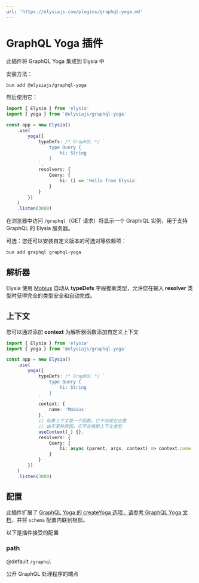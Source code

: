 ```yaml
---
url: 'https://elysiajs.com/plugins/graphql-yoga.md'
---
```


# GraphQL Yoga 插件

此插件将 GraphQL Yoga 集成到 Elysia 中

安装方法：

```bash
bun add @elysiajs/graphql-yoga
```

然后使用它：

```typescript
import { Elysia } from 'elysia'
import { yoga } from '@elysiajs/graphql-yoga'

const app = new Elysia()
	.use(
		yoga({
			typeDefs: /* GraphQL */ `
				type Query {
					hi: String
				}
			`,
			resolvers: {
				Query: {
					hi: () => 'Hello from Elysia'
				}
			}
		})
	)
	.listen(3000)
```

在浏览器中访问 `/graphql`（GET 请求）将显示一个 GraphiQL 实例，用于支持 GraphQL 的 Elysia 服务器。

可选：您还可以安装自定义版本的可选对等依赖项：

```bash
bun add graphql graphql-yoga
```

## 解析器

Elysia 使用 [Mobius](https://github.com/saltyaom/mobius) 自动从 **typeDefs** 字段推断类型，允许您在输入 **resolver** 类型时获得完全的类型安全和自动完成。

## 上下文

您可以通过添加 **context** 为解析器函数添加自定义上下文

```ts
import { Elysia } from 'elysia'
import { yoga } from '@elysiajs/graphql-yoga'

const app = new Elysia()
	.use(
		yoga({
			typeDefs: /* GraphQL */ `
				type Query {
					hi: String
				}
			`,
			context: {
				name: 'Mobius'
			},
			// 如果上下文是一个函数，它不出现在这里
			// 由于某种原因，它不会推断上下文类型
			useContext(_) {},
			resolvers: {
				Query: {
					hi: async (parent, args, context) => context.name
				}
			}
		})
	)
	.listen(3000)
```

## 配置

此插件扩展了 [GraphQL Yoga 的 createYoga 选项，请参考 GraphQL Yoga 文档](https://the-guild.dev/graphql/yoga-server/docs)，并将 `schema` 配置内联到根部。

以下是插件接受的配置

### path

@default `/graphql`

公开 GraphQL 处理程序的端点
